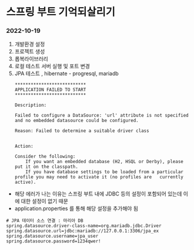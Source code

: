# 스프링 부트 기억되살리기
### 2022-10-19

1. 개발환경 설정
2. 프로젝트 생성
3. 롭복라이브러리
4. 로컬 테스트 서버 실행 및 포트 변경
5. JPA 테스트 , hibernate - progresql, mariadb
	```
	***************************
	APPLICATION FAILED TO START
	***************************
	
	Description:
	
	Failed to configure a DataSource: 'url' attribute is not specified and no embedded datasource could be configured.
	
	Reason: Failed to determine a suitable driver class
	
	
	Action:
	
	Consider the following:
		If you want an embedded database (H2, HSQL or Derby), please put it on the classpath.
		If you have database settings to be loaded from a particular profile you may need to activate it (no profiles are 	currently active).
	```
	
- 해당 에러가 나는 이유는 스프링 부트 내에 JDBC 등의 설정이 포함되어 있는데 이에 대한 설정이 없기 때문
- application.properties 를 통해 해당 설정을 추가해야 됨

```properties
# JPA 데이터 소스 연결 : 마리아 DB
spring.datasource.driver-class-name=org.mariadb.jdbc.Driver
spring.datasource.url=jdbc:mariadb://127.0.0.1:3306/jpa_ex
spring.datasource.username=jpa_user
spring.datasource.password=1234qwer!
```
